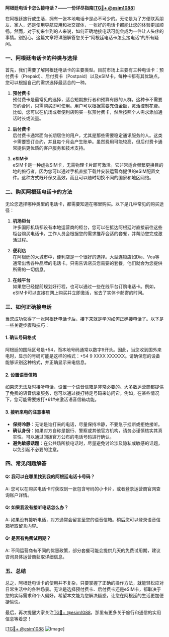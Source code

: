 **阿根廷电话卡怎么接电话？——一份详尽指南[[TG💪+ @esim1088](https://t.me/s/esim1088)]**

在阿根廷旅行或生活，拥有一张本地电话卡是必不可少的。无论是为了方便联系朋友、家人，还是使用导航应用和社交媒体，一张好的电话卡都能让您的体验更加顺畅。然而，对于初来乍到的人来说，如何正确地接电话可能会成为一件让人头疼的事情。别担心，这篇文章将详细解答您关于“阿根廷电话卡怎么接电话”的所有疑问。

### 一、阿根廷电话卡的种类与选择

首先，我们需要了解阿根廷电话卡的主要类型。目前市场上主要有三种电话卡：预付费卡（Prepaid）、后付费卡（Postpaid）以及eSIM卡。每种卡都有其优缺点，您可以根据自己的需求选择最适合的一种。

1. **预付费卡**  
   预付费卡是最常见的选择，适合短期旅行者和预算有限的人群。这种卡不需要签约合同，只需购买即可使用。用户可以根据需要充值金额，灵活控制花费。比如，您可以在机场或者便利店购买一张预付费卡，然后按照个人需求添加通话时长或流量。

2. **后付费卡**  
   后付费卡通常面向长期居住的用户，尤其是那些需要稳定通讯服务的人。这类卡需要签订合约，并且每个月会产生账单。虽然费用可能较高，但后付费卡通常提供更优质的客户服务和技术支持。

3. **eSIM卡**  
   eSIM卡是一种虚拟SIM卡，无需物理卡片即可激活。它非常适合频繁更换目的地的旅行者，因为您可以通过手机直接下载并安装运营商提供的eSIM配置文件。这种方式既环保又高效，而且可以随时切换不同的国家和地区网络。

### 二、购买阿根廷电话卡的方法

无论您选择哪种类型的电话卡，都需要知道在哪里购买。以下是几种常见的购买途径：

1. **机场柜台**  
   许多国际机场都设有本地运营商的柜台，您可以在抵达阿根廷时直接前往这些柜台购买电话卡。工作人员会根据您的需求推荐合适的套餐，并帮助您完成激活过程。

2. **便利店**  
   在阿根廷的大城市中，便利店是一个很好的选择。大型连锁店如Día、Vea等通常出售各种品牌的电话卡。只需告诉店员您需要的套餐，他们就会为您提供所需的一切信息。

3. **在线平台**  
   如果您已经提前规划好行程，也可以通过一些在线平台订购电话卡。例如，eSIM卡可以直接在网上购买并立即激活，省去了实体卡邮寄的时间。

### 三、如何正确接电话

当您成功获得了一张阿根廷电话卡后，接下来就是学习如何正确接电话了。以下是一些关键步骤和技巧：

#### 1. 确认号码格式  
阿根廷的国际区号是+54，而本地号码通常以数字9开头。因此，当您收到国外来电时，显示的号码可能是这样的格式：+54 9 XXXX XXXXXX。请确保您的设备能够识别这种格式，并正确显示来电信息。

#### 2. 设置语音信箱  
如果您无法及时接听电话，设置一个语音信箱是非常必要的。大多数运营商都提供了免费的语音信箱服务，您可以通过拨打特定号码来访问它。例如，在某些情况下，您可能需要拨打*61#来激活语音信箱功能。

#### 3. 接听来电的注意事项  
- **保持冷静**：无论是谁打来的电话，尽量保持冷静，不要急于挂断或拒绝接听。
- **确认身份**：如果对方自称是银行、警察或其他官方机构，请务必谨慎核实其真实性。可以通过回拨官方公布的电话号码进行确认。
- **避免敏感话题**：在公共场所接电话时，尽量避免讨论涉及隐私或敏感的话题，以免引起不必要的注意。

### 四、常见问题解答

#### Q: 我可以在哪里找到我的阿根廷电话卡号码？
A: 您可以在购买电话卡时获取到一张包含号码的小卡片，或者登录运营商官网查询账户详情。

#### Q: 如果我没有接听电话怎么办？
A: 如果没有接听电话，对方通常会留言至您的语音信箱。稍后您可以登录语音信箱听取留言内容。

#### Q: 是否有免费试用期？
A: 不同运营商有不同的优惠政策，部分套餐可能会提供几天的免费试用期，建议咨询具体运营商获取详细信息。

### 五、总结

总之，阿根廷电话卡的使用并不复杂，只要掌握了正确的操作方法，就能轻松应对日常生活中的各种场景。无论是选择预付费卡、后付费卡还是eSIM卡，都取决于您的实际需求和个人偏好。希望本文能为您解决疑惑，让您在阿根廷的生活更加便捷愉快。

最后，再次提醒大家关注[TG💪+ @esim1088](https://t.me/s/esim1088)，那里有更多关于旅行和通信的实用信息等着您！  

[[TG💪+ @esim1088](https://t.me/s/esim1088) ![Image](https://i.postimg.cc/4NQfJmqS/Snipaste-2025-05-13-00-14-12.png)]